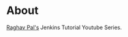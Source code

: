 # About
[Raghav Pal's](https://www.youtube.com/playlist?list=PLhW3qG5bs-L_ZCOA4zNPSoGbnVQ-rp_dG) Jenkins Tutorial Youtube Series. 